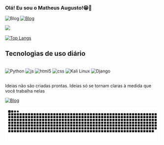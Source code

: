 ### Olá! Eu sou o Matheus Augusto!😁👋
![Blog](https://img.shields.io/badge/White%20Hat-000000?style=for-the-badge&logo=redhat&logoColor=white)
[![Blog](https://img.shields.io/badge/-Hackerrank-2EC866?style=for-the-badge&logo=HackerRank&logoColor=whit)](https://tryhackme.com/dashboard) 

<div align="flex" dir="auto">
    <a href="https://github.com/MatheusAugustoVieira">
        <img height="180em" src="https://github-readme-stats.vercel.app/api?username=MatheusAugustoVieira&show_icons=true&theme=radical" style="max-width: 100%">
    </a>
</div>

[![Top Langs](https://github-readme-stats.vercel.app/api/top-langs/?username=MatheusAugustoVieira&layout=compact&theme=radical)](https://github.com/MatheusAgustoVieira/github-readme-stats)

## Tecnologias de uso diário

<div style="display: inline_block"><br/> 
    <img align="center" alt="Python" height="30" width="40"
    src="https://cdn.jsdelivr.net/gh/devicons/devicon/icons/python/python-original.svg" />
    <img align="center" alt="js" height="30" width="40" src="https://cdn.jsdelivr.net/gh/devicons/devicon/icons/javascript/javascript-original.svg" >
    <img align="center" alt="html5" height="30" width="40" src="https://cdn.jsdelivr.net/gh/devicons/devicon/icons/html5/html5-original.svg" />
    <img align="center" alt="css" height="30" width="40" src="https://cdn.jsdelivr.net/gh/devicons/devicon/icons/css3/css3-original.svg" />
    <img align="center" alt="Kali Linux" height="30" width="40" src="https://www.kali.org/images/kali-logo.svg" />
    <img align="center" alt="Django" height="30" width="40" src="https://cdn.jsdelivr.net/gh/devicons/devicon/icons/django/django-plain.svg" />
</div><br/>

Ideias não são criadas prontas. Ideias só se tornam claras à medida que você trabalha nelas

[![Blog](https://img.shields.io/badge/Gmail-D14836?style=for-the-badge&logo=gmail&logoColor=white)](mailto:mthsav@gmail.com)

![snake gif](https://github.com/MatheusAugustoVieira/MatheusAugustoVieira/blob/output/github-contribution-grid-snake-dark.svg)

